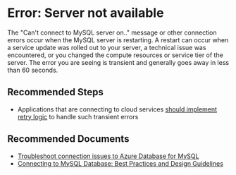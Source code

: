 <properties
	pageTitle="Error: Server not available"
	description="Error: Server not available detected"
	service="microsoft.dbformysql"
	resource="servers"
	authors="ankam"
    ms.author="ankam,janeng"
	displayOrder="3"
	selfHelpType="resource"
	supportTopicIds="32628385, 32628386"
	resourceTags="servers, databases"
	productPesIds="16221"
	cloudEnvironments="public"
	articleId="9d770462-3315-4211-abd0-e7d45a944a3d"
/>

# Error: Server not available

The "Can't connect to MySQL server on.." message or other connection errors occur when the MySQL server is restarting. A restart can occur when a service update was rolled out to your server, a technical issue was encountered, or you changed the compute resources or service tier of the server. The error you are seeing is transient and generally goes away in less than 60 seconds.

## **Recommended Steps**

* Applications that are connecting to cloud services [should implement retry logic](https://docs.microsoft.com/azure/mysql/concepts-connectivity) to handle such transient errors

## **Recommended Documents**

* [Troubleshoot connection issues to Azure Database for MySQL](https://docs.microsoft.com/azure/mysql/howto-troubleshoot-common-connection-issues)<br>
* [Connecting to MySQL Database: Best Practices and Design Guidelines](https://docs.microsoft.com/azure/mysql/tutorial-design-database-using-portal/)
